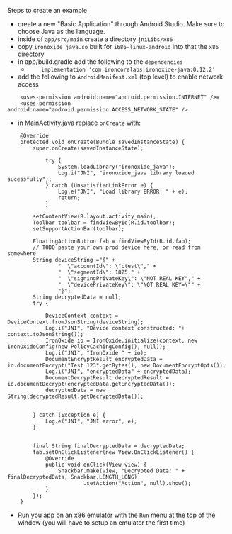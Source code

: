 Steps to create an example
* create a new "Basic Application" through Android Studio. Make sure to choose Java as the language.
* inside of `app/src/main` create a directory `jniLibs/x86`
* copy `ironoxide_java.so` built for `i686-linux-android` into that the `x86` directory
* in app/build.gradle add the following to the `dependencies`
    - `    implementation 'com.ironcorelabs:ironoxide-java:0.12.2'`
* add the following to `AndroidManifest.xml` (top level) to enable network access
```
    <uses-permission android:name="android.permission.INTERNET" />=
    <uses-permission android:name="android.permission.ACCESS_NETWORK_STATE" />
```
* in MainActivity.java replace `onCreate` with:
```
    @Override
    protected void onCreate(Bundle savedInstanceState) {
        super.onCreate(savedInstanceState);

            try {
                System.loadLibrary("ironoxide_java");
                Log.i("JNI", "ironoxide_java library loaded sucessfully");
            } catch (UnsatisfiedLinkError e) {
                Log.e("JNI", "Load library ERROR: " + e);
                return;
            }

        setContentView(R.layout.activity_main);
        Toolbar toolbar = findViewById(R.id.toolbar);
        setSupportActionBar(toolbar);

        FloatingActionButton fab = findViewById(R.id.fab);
        // TODO paste your own prod device here, or read from somewhere
        String deviceString ="{" +
                "  \"accountId\": \"ctest\"," +
                "  \"segmentId\": 1825," +
                "  \"signingPrivateKey\": \"NOT REAL KEY"," +
                "  \"devicePrivateKey\": \"NOT REAL KEY=\"" +
                "}";
        String decryptedData = null;
        try {

            DeviceContext context = DeviceContext.fromJsonString(deviceString);
            Log.i("JNI", "Device context constructed: "+ context.toJsonString());
            IronOxide io = IronOxide.initialize(context, new IronOxideConfig(new PolicyCachingConfig(), null));
            Log.i("JNI", "IronOxide " + io);
            DocumentEncryptResult encryptedData = io.documentEncrypt("Test 123".getBytes(), new DocumentEncryptOpts());
            Log.i("JNI", "encryptedData" + encryptedData);
            DocumentDecryptResult decryptedResult = io.documentDecrypt(encryptedData.getEncryptedData());
            decryptedData = new String(decryptedResult.getDecryptedData());


        } catch (Exception e) {
            Log.e("JNI", "JNI error", e);
        }


        final String finalDecryptedData = decryptedData;
        fab.setOnClickListener(new View.OnClickListener() {
            @Override
            public void onClick(View view) {
                Snackbar.make(view, "Decrypted Data: " + finalDecryptedData, Snackbar.LENGTH_LONG)
                        .setAction("Action", null).show();
            }
        });
    }
```
* Run you app on an x86 emulator with the `Run` menu at the top of the window (you will have to setup an emulator the first time)
